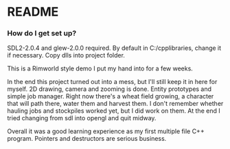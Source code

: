 # README #

### How do I get set up? ###
SDL2-2.0.4 and glew-2.0.0 required. By default in C:/cpplibraries, change it if necessary. Copy dlls into project folder.

This is a Rimworld style demo I put my hand into for a few weeks.

In the end this project turned out into a mess, but I'll still keep it in here for myself.
2D drawing, camera and zooming is done. Entity prototypes and simple job manager. Right now there's a wheat field growing, a character that will path there, water them and harvest them. I don't remember whether hauling jobs and stockpiles worked yet, but I did work on them.
At the end I tried changing from sdl into opengl and quit midway.

Overall it was a good learning experience as my first multiple file C++ program. Pointers and destructors are serious business.
